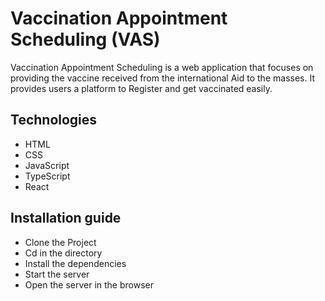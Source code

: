 # Vaccination Appointment Scheduling (VAS)

Vaccination Appointment Scheduling is a web application that focuses on providing the vaccine received from the international Aid to the masses. It provides users a platform to Register and get vaccinated easily.

## Technologies

-   HTML
-   CSS
-   JavaScript
-   TypeScript
-   React

## Installation guide

-   Clone the Project
-   Cd in the directory
-   Install the dependencies
-   Start the server
-   Open the server in the browser
